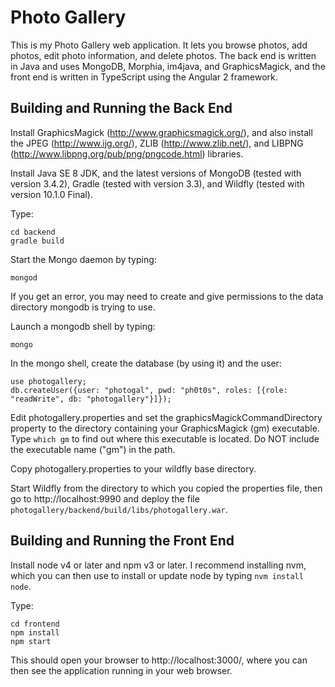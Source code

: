 # Photo Gallery

This is my Photo Gallery web application.  It lets you browse photos, add photos, edit photo information, and delete photos.  The back end is written in Java and uses MongoDB, Morphia, im4java, and GraphicsMagick, and the front end is written in TypeScript using the Angular 2 framework.

## Building and Running the Back End

Install GraphicsMagick (http://www.graphicsmagick.org/), and also install the JPEG (http://www.ijg.org/), ZLIB (http://www.zlib.net/), and LIBPNG (http://www.libpng.org/pub/png/pngcode.html) libraries.

Install Java SE 8 JDK, and the latest versions of MongoDB (tested with version 3.4.2), Gradle (tested with version 3.3), and Wildfly (tested with version 10.1.0 Final).

Type:
```
cd backend
gradle build
```

Start the Mongo daemon by typing:
```
mongod
```

If you get an error, you may need to create and give permissions to the data directory mongodb is trying to use.

Launch a mongodb shell by typing:
```
mongo
```

In the mongo shell, create the database (by using it) and the user:
```
use photogallery;
db.createUser({user: "photogal", pwd: "ph0t0s", roles: [{role: "readWrite", db: "photogallery"}]});
```

Edit photogallery.properties and set the graphicsMagickCommandDirectory property
to the directory containing your GraphicsMagick (gm) executable.  Type
`which gm` to find out where this executable is located.  Do NOT include the
executable name ("gm") in the path.

Copy photogallery.properties to your wildfly base directory.

Start Wildfly from the directory to which you copied the properties file, then go to http://localhost:9990 and deploy the file `photogallery/backend/build/libs/photogallery.war`.

## Building and Running the Front End

Install node v4 or later and npm v3 or later.  I recommend installing nvm, which you can then use to install or update node by typing `nvm install node`.

Type:
```
cd frontend
npm install
npm start
```

This should open your browser to http://localhost:3000/, where you can then see the application running in your web browser.
